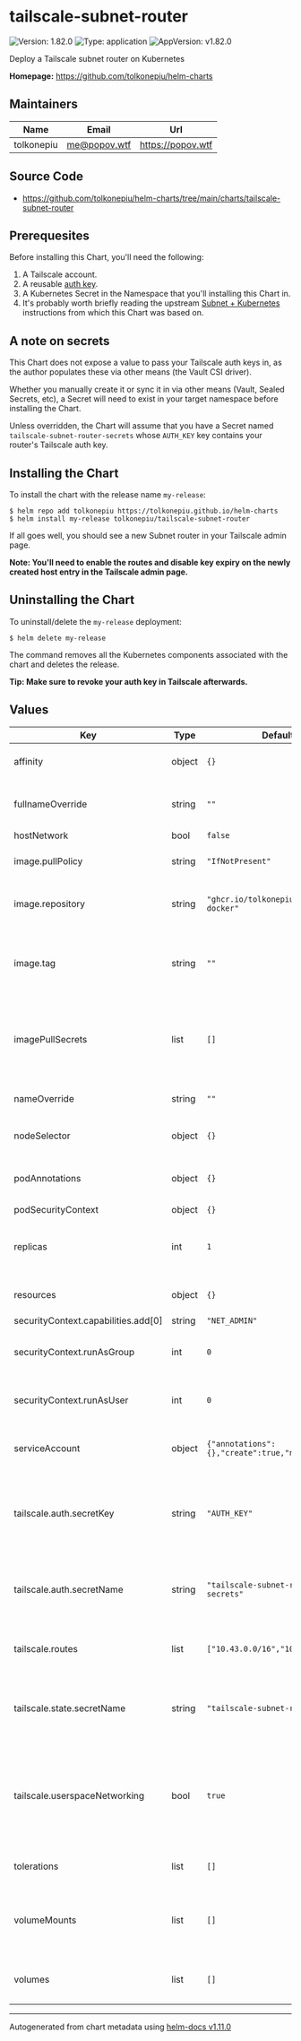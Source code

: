 # tailscale-subnet-router

![Version: 1.82.0](https://img.shields.io/badge/Version-1.82.0-informational?style=flat-square) ![Type: application](https://img.shields.io/badge/Type-application-informational?style=flat-square) ![AppVersion: v1.82.0](https://img.shields.io/badge/AppVersion-v1.82.0-informational?style=flat-square)

Deploy a Tailscale subnet router on Kubernetes

**Homepage:** <https://github.com/tolkonepiu/helm-charts>

## Maintainers

| Name | Email | Url |
| ---- | ------ | --- |
| tolkonepiu | <me@popov.wtf> | <https://popov.wtf> |

## Source Code

* <https://github.com/tolkonepiu/helm-charts/tree/main/charts/tailscale-subnet-router>

## Prerequesites

Before installing this Chart, you'll need the following:

1. A Tailscale account.
2. A reusable [auth key](https://tailscale.com/kb/1085/auth-keys/).
3. A Kubernetes Secret in the Namespace that you'll installing this Chart in.
4. It's probably worth briefly reading the upstream [Subnet + Kubernetes](https://github.com/tailscale/tailscale/tree/main/docs/k8s#subnet-router) instructions from which this Chart was based on.

## A note on secrets

This Chart does not expose a value to pass your Tailscale auth keys in, as the author populates these via other means (the Vault CSI driver).

Whether you manually create it or sync it in via other means (Vault, Sealed Secrets, etc), a Secret will need to exist in your target namespace before installing the Chart.

Unless overridden, the Chart will assume that you have a Secret named `tailscale-subnet-router-secrets` whose `AUTH_KEY` key contains your router's Tailscale auth key.

## Installing the Chart

To install the chart with the release name `my-release`:

```console
$ helm repo add tolkonepiu https://tolkonepiu.github.io/helm-charts
$ helm install my-release tolkonepiu/tailscale-subnet-router
```

If all goes well, you should see a new Subnet router in your Tailscale admin page.

**Note: You'll need to enable the routes and disable key expiry on the newly created host entry in the Tailscale admin page.**

## Uninstalling the Chart

To uninstall/delete the `my-release` deployment:

```console
$ helm delete my-release
```

The command removes all the Kubernetes components associated with the chart and deletes the release.

**Tip: Make sure to revoke your auth key in Tailscale afterwards.**

## Values

| Key | Type | Default | Description |
|-----|------|---------|-------------|
| affinity | object | `{}` | [Affinity](https://kubernetes.io/docs/concepts/configuration/assign-pod-node/#affinity-and-anti-affinity) for pod assignment |
| fullnameOverride | string | `""` | Optional override for app fullname |
| hostNetwork | bool | `false` |  |
| image.pullPolicy | string | `"IfNotPresent"` | The docker image pull policy |
| image.repository | string | `"ghcr.io/tolkonepiu/tailscale-docker"` | The docker image repository to use |
| image.tag | string | `""` | The docker image tag to use @default Chart version |
| imagePullSecrets | list | `[]` | List the secrets containing the Docker creds for images in this Chart |
| nameOverride | string | `""` | Optional override for app name |
| nodeSelector | object | `{}` | Node labels for [pod assignment](https://kubernetes.io/docs/user-guide/node-selection/) |
| podAnnotations | object | `{}` | Additional annotations for the pods |
| podSecurityContext | object | `{}` |  |
| replicas | int | `1` | Do not change! Only `1` is currently supported. |
| resources | object | `{}` | Resources to allocate to the pods |
| securityContext.capabilities.add[0] | string | `"NET_ADMIN"` |  |
| securityContext.runAsGroup | int | `0` | The GID of the user to run the router as |
| securityContext.runAsUser | int | `0` | The UID of the user to run the router as |
| serviceAccount | object | `{"annotations":{},"create":true,"name":""}` | The service account to create or attach |
| tailscale.auth.secretKey | string | `"AUTH_KEY"` | The key within the above Secret that contains a Tailscale auth key |
| tailscale.auth.secretName | string | `"tailscale-subnet-router-secrets"` | The name of the secret containing a Tailscale auth key |
| tailscale.routes | list | `["10.43.0.0/16","10.42.0.0/16"]` | Routes for the subnet router to publish |
| tailscale.state.secretName | string | `"tailscale-subnet-router-state"` | The secret that the subnet router will store its state in |
| tailscale.userspaceNetworking | bool | `true` | Allows running Tailscale where you don’t have access to create a VPN tunnel device |
| tolerations | list | `[]` | [Tolerations](https://kubernetes.io/docs/concepts/configuration/taint-and-toleration/) for pod assignment |
| volumeMounts | list | `[]` | Additional volumes to add to mount to the primary container |
| volumes | list | `[]` | Additional volumes to add to the pod |

----------------------------------------------
Autogenerated from chart metadata using [helm-docs v1.11.0](https://github.com/norwoodj/helm-docs/releases/v1.11.0)
